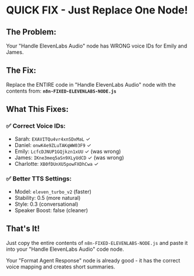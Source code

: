 # QUICK FIX - Just Replace One Node!

## The Problem:
Your "Handle ElevenLabs Audio" node has WRONG voice IDs for Emily and James.

## The Fix:
Replace the ENTIRE code in "Handle ElevenLabs Audio" node with the contents from:
**`n8n-FIXED-ELEVENLABS-NODE.js`**

## What This Fixes:

### ✅ Correct Voice IDs:
- Sarah: `EXAVITQu4vr4xnSDxMaL` ✓
- Daniel: `onwK4e9ZLuTAKqWW03F9` ✓
- Emily: `LcfcDJNUP1GQjkzn1xUU` ✓ (was wrong)
- James: `IKne3meq5aSn9XLyUdCD` ✓ (was wrong)
- Charlotte: `XB0fDUnXU5powFXDhCwa` ✓

### ✅ Better TTS Settings:
- Model: `eleven_turbo_v2` (faster)
- Stability: 0.5 (more natural)
- Style: 0.3 (conversational)
- Speaker Boost: false (cleaner)

## That's It!
Just copy the entire contents of `n8n-FIXED-ELEVENLABS-NODE.js` and paste it into your "Handle ElevenLabs Audio" code node.

Your "Format Agent Response" node is already good - it has the correct voice mapping and creates short summaries.